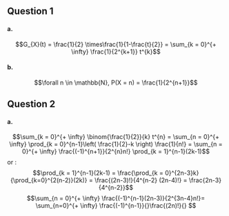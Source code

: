 ## Question 1
#### a.
$$G_{X}(t) = \frac{1}{2} \times\frac{1}{1-\frac{t}{2}} = \sum_{k = 0}^{+ \infty} \frac{1}{2^{k+1}} t^{k}$$
#### b.
$$\forall n \in \mathbb{N}, P(X = n) = \frac{1}{2^{n+1}}$$

## Question 2
#### a.
$$\sum_{k =  0}^{+ \infty} \binom{\frac{1}{2}}{k} t^{n} = \sum_{n = 0}^{+ \infty} \prod_{k = 0}^{n-1}\left( \frac{1}{2}-k \right) \frac{1}{n!} = \sum_{n = 0}^{+ \infty} \frac{(-1)^{n+1}}{2^{n}n!} \prod_{k = 1}^{n-1}(2k-1)$$
or : 
$$\prod_{k = 1}^{n-1}(2k-1) = \frac{\prod_{k = 0}^{2n-3}k}{\prod_{k=0}^{2(n-2)}(2k)} = \frac{(2n-3)!}{4^{n-2} (2n-4)!} = \frac{2n-3}{4^{n-2}}$$
$$\sum_{n = 0}^{+ \infty} \frac{(-1)^{n-1}(2n-3)}{2^{3n-4}n!}= \sum_{n=0}^{+ \infty} \frac{(-1)^{n-1}}{}\frac{(2n)!}{} $$